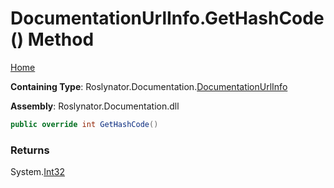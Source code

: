 <a name="_top"></a>

# DocumentationUrlInfo\.GetHashCode\(\) Method

[Home](../../../../README.md#_top)

**Containing Type**: Roslynator\.Documentation\.[DocumentationUrlInfo](../README.md#_top)

**Assembly**: Roslynator\.Documentation\.dll

```csharp
public override int GetHashCode()
```

### Returns

System\.[Int32](https://docs.microsoft.com/en-us/dotnet/api/system.int32)

